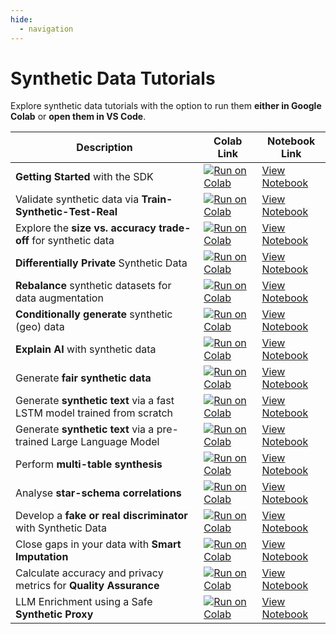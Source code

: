 ```yaml
---
hide:
  - navigation
---
```


# Synthetic Data Tutorials

Explore synthetic data tutorials with the option to run them **either in Google Colab** or **open them in VS Code**.

| Description                                                            | Colab Link                                                                                                                                                                                                                       | Notebook Link                                                                    |
| ---------------------------------------------------------------------- | -------------------------------------------------------------------------------------------------------------------------------------------------------------------------------------------------------------------------------- |----------------------------------------------------------------------------------|
| **Getting Started** with the SDK                                       | [![Run on Colab](https://img.shields.io/badge/Open%20in-Colab-blue?logo=google-colab)](https://colab.research.google.com/github/mostly-ai/mostlyai/blob/main/docs/tutorials/getting-started/getting-started.ipynb)               | [View Notebook](./tutorials/getting-started/getting-started.ipynb)               |
| Validate synthetic data via **Train-Synthetic-Test-Real**              | [![Run on Colab](https://img.shields.io/badge/Open%20in-Colab-blue?logo=google-colab)](https://colab.research.google.com/github/mostly-ai/mostlyai/blob/main/docs/tutorials/train-synthetic-test-real/TSTR.ipynb)                | [View Notebook](./tutorials/train-synthetic-test-real/TSTR.ipynb)                |
| Explore the **size vs. accuracy trade-off** for synthetic data         | [![Run on Colab](https://img.shields.io/badge/Open%20in-Colab-blue?logo=google-colab)](https://colab.research.google.com/github/mostly-ai/mostlyai/blob/main/docs/tutorials/size-vs-accuracy/size-vs-accuracy.ipynb)             | [View Notebook](./tutorials/size-vs-accuracy/size-vs-accuracy.ipynb)             |
| **Differentially Private** Synthetic Data                              | [![Run on Colab](https://img.shields.io/badge/Open%20in-Colab-blue?logo=google-colab)](https://colab.research.google.com/github/mostly-ai/mostlyai/blob/main/docs/tutorials/differential-privacy/differential-privacy.ipynb)     | [View Notebook](./tutorials/differential-privacy/differential-privacy.ipynb)     |
| **Rebalance** synthetic datasets for data augmentation                 | [![Run on Colab](https://img.shields.io/badge/Open%20in-Colab-blue?logo=google-colab)](https://colab.research.google.com/github/mostly-ai/mostlyai/blob/main/docs/tutorials/rebalancing/rebalancing.ipynb)                       | [View Notebook](./tutorials/rebalancing/rebalancing.ipynb)                       |
| **Conditionally generate** synthetic (geo) data                        | [![Run on Colab](https://img.shields.io/badge/Open%20in-Colab-blue?logo=google-colab)](https://colab.research.google.com/github/mostly-ai/mostlyai/blob/main/docs/tutorials/conditional-generation/conditional-generation.ipynb) | [View Notebook](./tutorials/conditional-generation/conditional-generation.ipynb) |
| **Explain AI** with synthetic data                                     | [![Run on Colab](https://img.shields.io/badge/Open%20in-Colab-blue?logo=google-colab)](https://colab.research.google.com/github/mostly-ai/mostlyai/blob/main/docs/tutorials/explainable-ai/explainable-ai.ipynb)                 | [View Notebook](./tutorials/explainable-ai/explainable-ai.ipynb)                 |
| Generate **fair synthetic data**                                       | [![Run on Colab](https://img.shields.io/badge/Open%20in-Colab-blue?logo=google-colab)](https://colab.research.google.com/github/mostly-ai/mostlyai/blob/main/docs/tutorials/fairness/fairness.ipynb)                             | [View Notebook](./tutorials/fairness/fairness.ipynb)                             |
| Generate **synthetic text** via a fast LSTM model trained from scratch | [![Run on Colab](https://img.shields.io/badge/Open%20in-Colab-blue?logo=google-colab)](https://colab.research.google.com/github/mostly-ai/mostlyai/blob/main/docs/tutorials/synthetic-text-lstm/synthetic-text-lstm.ipynb)       | [View Notebook](./tutorials/synthetic-text-lstm/synthetic-text-lstm.ipynb)       |
| Generate **synthetic text** via a pre-trained Large Language Model     | [![Run on Colab](https://img.shields.io/badge/Open%20in-Colab-blue?logo=google-colab)](https://colab.research.google.com/github/mostly-ai/mostlyai/blob/main/docs/tutorials/synthetic-text-llm/synthetic-text-llm.ipynb)         | [View Notebook](./tutorials/synthetic-text-llm/synthetic-text-llm.ipynb)         |
| Perform **multi-table synthesis**                                      | [![Run on Colab](https://img.shields.io/badge/Open%20in-Colab-blue?logo=google-colab)](https://colab.research.google.com/github/mostly-ai/mostlyai/blob/main/docs/tutorials/multi-table/multi-table.ipynb)                       | [View Notebook](./tutorials/multi-table/multi-table.ipynb)                       |
| Analyse **star-schema correlations**                                      | [![Run on Colab](https://img.shields.io/badge/Open%20in-Colab-blue?logo=google-colab)](https://colab.research.google.com/github/mostly-ai/mostlyai/blob/main/docs/tutorials/star-schema-correlations/star-schema-correlations.ipynb)                       | [View Notebook](./tutorials/star-schema-correlations/star-schema-correlations.ipynb)                       |
| Develop a **fake or real discriminator** with Synthetic Data           | [![Run on Colab](https://img.shields.io/badge/Open%20in-Colab-blue?logo=google-colab)](https://colab.research.google.com/github/mostly-ai/mostlyai/blob/main/docs/tutorials/fake-or-real/fake-or-real.ipynb)                     | [View Notebook](./tutorials/fake-or-real/fake-or-real.ipynb)                     |
| Close gaps in your data with **Smart Imputation**                      | [![Run on Colab](https://img.shields.io/badge/Open%20in-Colab-blue?logo=google-colab)](https://colab.research.google.com/github/mostly-ai/mostlyai/blob/main/docs/tutorials/smart-imputation/smart-imputation.ipynb)             | [View Notebook](./tutorials/smart-imputation/smart-imputation.ipynb)             |
| Calculate accuracy and privacy metrics for **Quality Assurance**       | [![Run on Colab](https://img.shields.io/badge/Open%20in-Colab-blue?logo=google-colab)](https://colab.research.google.com/github/mostly-ai/mostlyai/blob/main/docs/tutorials/quality-assurance/quality-assurance.ipynb)           | [View Notebook](./tutorials/quality-assurance/quality-assurance.ipynb)           |
| LLM Enrichment using a Safe **Synthetic Proxy**      | [![Run on Colab](https://img.shields.io/badge/Open%20in-Colab-blue?logo=google-colab)](https://colab.research.google.com/github/mostly-ai/mostlyai/blob/main/docs/tutorials/synthetic-proxy/synthetic-proxy.ipynb)           | [View Notebook](./tutorials/synthetic-proxy/synthetic-proxy.ipynb)           |